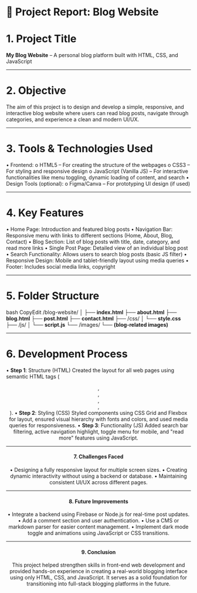 # 📄 Project Report: Blog Website
# 1. Project Title
**My Blog Website** – A personal blog platform built with HTML, CSS, and JavaScript
________________________________________
# 2. Objective
The aim of this project is to design and develop a simple, responsive, and interactive blog website where users can read blog posts, navigate through categories, and experience a clean and modern UI/UX.
________________________________________
# 3. Tools & Technologies Used
•	Frontend:
o	HTML5 – For creating the structure of the webpages
o	CSS3 – For styling and responsive design
o	JavaScript (Vanilla JS) – For interactive functionalities like menu toggling, dynamic loading of content, and search
•	Design Tools (optional):
o	Figma/Canva – For prototyping UI design (if used)
________________________________________
# 4. Key Features
•	Home Page: Introduction and featured blog posts
•	Navigation Bar: Responsive menu with links to different sections (Home, About, Blog, Contact)
•   Blog Section: List of blog posts with title, date, category, and read more links
•	Single Post Page: Detailed view of an individual blog post
•	Search Functionality: Allows users to search blog posts (basic JS filter)
•	Responsive Design: Mobile and tablet-friendly layout using media queries
•	Footer: Includes social media links, copyright
________________________________________
# 5. Folder Structure
bash
CopyEdit
/blog-website/
│
├── **index.html**
├── **about.html**
├── **blog.html**
├── **post.html**
├── **contact.html**
├── /css/
│   └── **style.css**
├── /js/
│   └── **script.js**
└── /images/
    └── **(blog-related images)**
________________________________________
# 6. Development Process
•	**Step 1**: Structure (HTML)
Created the layout for all web pages using semantic HTML tags (<header>, <nav>, <section>, <article>, <footer>).
•	**Step 2**: Styling (CSS)
Styled components using CSS Grid and Flexbox for layout, ensured visual hierarchy with fonts and colors, and used media queries for responsiveness.
•	**Step 3**: Functionality (JS)
Added search bar filtering, active navigation highlight, toggle menu for mobile, and "read more" features using JavaScript.
________________________________________
# 7. Challenges Faced
•	Designing a fully responsive layout for multiple screen sizes.
•	Creating dynamic interactivity without using a backend or database.
•	Maintaining consistent UI/UX across different pages.
________________________________________
# 8. Future Improvements
•	Integrate a backend using Firebase or Node.js for real-time post updates.
•	Add a comment section and user authentication.
•	Use a CMS or markdown parser for easier content management.
•	Implement dark mode toggle and animations using JavaScript or CSS transitions.
________________________________________
# 9. Conclusion
This project helped strengthen skills in front-end web development and provided hands-on experience in creating a real-world blogging interface using only HTML, CSS, and JavaScript. It serves as a solid foundation for transitioning into full-stack blogging platforms in the future.
